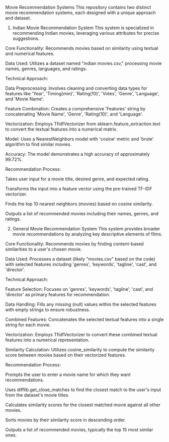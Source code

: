 Movie Recommendation Systems
This repository contains two distinct movie recommendation systems, each designed with a unique approach and dataset.

1. Indian Movie Recommendation System
This system is specialized in recommending Indian movies, leveraging various attributes for precise suggestions.

Core Functionality: Recommends movies based on similarity using textual and numerical features.

Data Used: Utilizes a dataset named "indian movies.csv," processing movie names, genres, languages, and ratings.

Technical Approach:

Data Preprocessing: Involves cleaning and converting data types for features like 'Year', 'Timing(min)', 'Rating(10)', 'Votes', 'Genre', 'Language', and 'Movie Name'.

Feature Combination: Creates a comprehensive 'Features' string by concatenating 'Movie Name', 'Genre', 'Rating(10)', and 'Language'.

Vectorization: Employs TfidfVectorizer from sklearn.feature_extraction.text to convert the textual features into a numerical matrix.

Model: Uses a NearestNeighbors model with 'cosine' metric and 'brute' algorithm to find similar movies.

Accuracy: The model demonstrates a high accuracy of approximately 99.72%.

Recommendation Process:

Takes user input for a movie title, desired genre, and expected rating.

Transforms the input into a feature vector using the pre-trained TF-IDF vectorizer.

Finds the top 10 nearest neighbors (movies) based on cosine similarity.

Outputs a list of recommended movies including their names, genres, and ratings.

2. General Movie Recommendation System
This system provides broader movie recommendations by analyzing key descriptive elements of films.

Core Functionality: Recommends movies by finding content-based similarities to a user's chosen movie.

Data Used: Processes a dataset (likely "movies.csv" based on the code) with selected features including 'genres', 'keywords', 'tagline', 'cast', and 'director'.

Technical Approach:

Feature Selection: Focuses on 'genres', 'keywords', 'tagline', 'cast', and 'director' as primary features for recommendation.

Data Handling: Fills any missing (null) values within the selected features with empty strings to ensure robustness.

Combined Features: Concatenates the selected textual features into a single string for each movie.

Vectorization: Employs TfidfVectorizer to convert these combined textual features into a numerical representation.

Similarity Calculation: Utilizes cosine_similarity to compute the similarity score between movies based on their vectorized features.

Recommendation Process:

Prompts the user to enter a movie name for which they want recommendations.

Uses difflib.get_close_matches to find the closest match to the user's input from the dataset's movie titles.

Calculates similarity scores for the closest matched movie against all other movies.

Sorts movies by their similarity score in descending order.

Outputs a list of recommended movies, typically the top 15 most similar ones.
